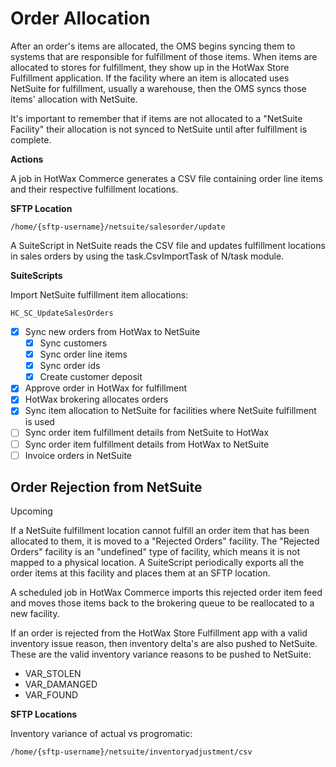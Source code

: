 # Order Allocation

After an order's items are allocated, the OMS begins syncing them to systems that are responsible for fulfillment of those items. When items are allocated to stores for fulfillment, they show up in the HotWax Store Fulfillment application. If the facility where an item is allocated uses NetSuite for fulfillment, usually a warehouse, then the OMS syncs those items' allocation with NetSuite.

It's important to remember that if items are not allocated to a "NetSuite Facility" their allocation is not synced to NetSuite until after fulfillment is complete.

**Actions**

A job in HotWax Commerce generates a CSV file containing order line items and their respective fulfillment locations.

**SFTP Location**
```
/home/{sftp-username}/netsuite/salesorder/update
```
A SuiteScript in NetSuite reads the CSV file and updates fulfillment locations in sales orders by using the task.CsvImportTask  of N/task module. 

**SuiteScripts**

Import NetSuite fulfillment item allocations:
```
HC_SC_UpdateSalesOrders
```

- [x] Sync new orders from HotWax to NetSuite
  - [x] Sync customers
  - [x] Sync order line items
  - [x] Sync order ids
  - [x] Create customer deposit
- [x] Approve order in HotWax for fulfillment
- [x] HotWax brokering allocates orders
- [x] Sync item allocation to NetSuite for facilities where NetSuite fulfillment is used
- [ ] Sync order item fulfillment details from NetSuite to HotWax
- [ ] Sync order item fulfillment details from HotWax to NetSuite
- [ ] Invoice orders in NetSuite

## Order Rejection from NetSuite
Upcoming

If a NetSuite fulfillment location cannot fulfill an order item that has been allocated to them, it is moved to a "Rejected Orders" facility. The "Rejected Orders" facility is an "undefined" type of facility, which means it is not mapped to a physical location. A SuiteScript periodically exports all the order items at this facility and places them at an SFTP location.

A scheduled job in HotWax Commerce imports this rejected order item feed and moves those items back to the brokering queue to be reallocated to a new facility.


If an order is rejected from the HotWax Store Fulfillment app with a valid inventory issue reason, then inventory delta's are also pushed to NetSuite.
These are the valid inventory variance reasons to be pushed to NetSuite:
- VAR_STOLEN
- VAR_DAMANGED
- VAR_FOUND

**SFTP Locations**

Inventory variance of actual vs progromatic:
```
/home/{sftp-username}/netsuite/inventoryadjustment/csv
```
